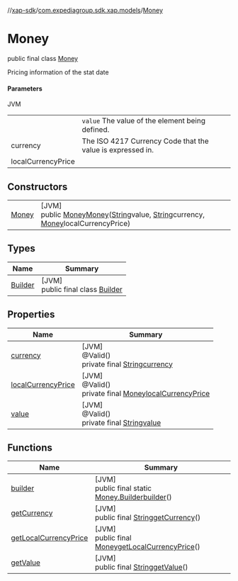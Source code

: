 //[xap-sdk](../../../index.md)/[com.expediagroup.sdk.xap.models](../index.md)/[Money](index.md)

# Money

public final class [Money](index.md)

Pricing information of the stat date

#### Parameters

JVM

| | |
|---|---|
|  | `value` The value of the element being defined. |
| currency | The ISO 4217 Currency Code that the value is expressed in. |
| localCurrencyPrice |

## Constructors

| | |
|---|---|
| [Money](-money.md) | [JVM]<br>public [Money](index.md)[Money](-money.md)([String](https://docs.oracle.com/javase/8/docs/api/java/lang/String.html)value, [String](https://docs.oracle.com/javase/8/docs/api/java/lang/String.html)currency, [Money](index.md)localCurrencyPrice) |

## Types

| Name | Summary |
|---|---|
| [Builder](-builder/index.md) | [JVM]<br>public final class [Builder](-builder/index.md) |

## Properties

| Name | Summary |
|---|---|
| [currency](index.md#-2111372599%2FProperties%2F699445674) | [JVM]<br>@Valid()<br>private final [String](https://docs.oracle.com/javase/8/docs/api/java/lang/String.html)[currency](index.md#-2111372599%2FProperties%2F699445674) |
| [localCurrencyPrice](index.md#-1962400755%2FProperties%2F699445674) | [JVM]<br>@Valid()<br>private final [Money](index.md)[localCurrencyPrice](index.md#-1962400755%2FProperties%2F699445674) |
| [value](index.md#1261609615%2FProperties%2F699445674) | [JVM]<br>@Valid()<br>private final [String](https://docs.oracle.com/javase/8/docs/api/java/lang/String.html)[value](index.md#1261609615%2FProperties%2F699445674) |

## Functions

| Name | Summary |
|---|---|
| [builder](builder.md) | [JVM]<br>public final static [Money.Builder](-builder/index.md)[builder](builder.md)() |
| [getCurrency](get-currency.md) | [JVM]<br>public final [String](https://docs.oracle.com/javase/8/docs/api/java/lang/String.html)[getCurrency](get-currency.md)() |
| [getLocalCurrencyPrice](get-local-currency-price.md) | [JVM]<br>public final [Money](index.md)[getLocalCurrencyPrice](get-local-currency-price.md)() |
| [getValue](get-value.md) | [JVM]<br>public final [String](https://docs.oracle.com/javase/8/docs/api/java/lang/String.html)[getValue](get-value.md)() |
